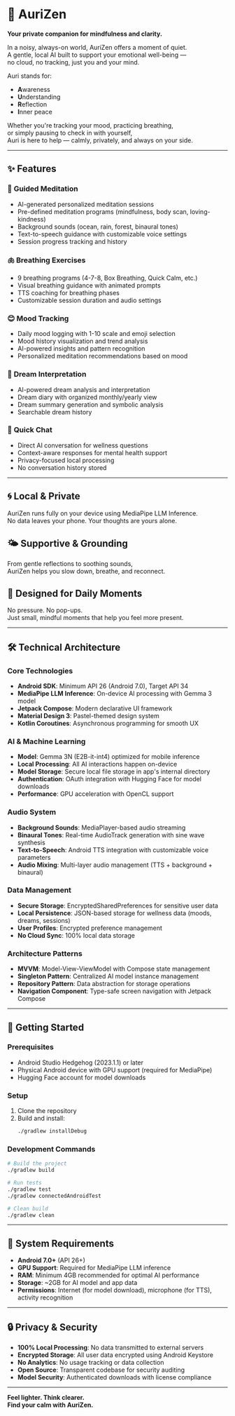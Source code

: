 # 🌿 AuriZen
**Your private companion for mindfulness and clarity.**

In a noisy, always-on world, AuriZen offers a moment of quiet.  
A gentle, local AI built to support your emotional well-being —  
no cloud, no tracking, just you and your mind.

Auri stands for:

- **A**wareness
- **U**nderstanding
- **R**eflection
- **I**nner peace

Whether you're tracking your mood, practicing breathing,  
or simply pausing to check in with yourself,  
Auri is here to help — calmly, privately, and always on your side.

---

## ✨ Features

### 🧘 **Guided Meditation**
- AI-generated personalized meditation sessions
- Pre-defined meditation programs (mindfulness, body scan, loving-kindness)
- Background sounds (ocean, rain, forest, binaural tones)
- Text-to-speech guidance with customizable voice settings
- Session progress tracking and history

### 🫁 **Breathing Exercises**
- 9 breathing programs (4-7-8, Box Breathing, Quick Calm, etc.)
- Visual breathing guidance with animated prompts
- TTS coaching for breathing phases
- Customizable session duration and audio settings

### 😊 **Mood Tracking**
- Daily mood logging with 1-10 scale and emoji selection
- Mood history visualization and trend analysis
- AI-powered insights and pattern recognition
- Personalized meditation recommendations based on mood

### 🌙 **Dream Interpretation**
- AI-powered dream analysis and interpretation
- Dream diary with organized monthly/yearly view
- Dream summary generation and symbolic analysis
- Searchable dream history

### 💬 **Quick Chat**
- Direct AI conversation for wellness questions
- Context-aware responses for mental health support
- Privacy-focused local processing
- No conversation history stored

---

## 🌀 Local & Private
AuriZen runs fully on your device using MediaPipe LLM Inference.  
No data leaves your phone. Your thoughts are yours alone.

## 🌤️ Supportive & Grounding
From gentle reflections to soothing sounds,  
AuriZen helps you slow down, breathe, and reconnect.

## 🌱 Designed for Daily Moments
No pressure. No pop-ups.  
Just small, mindful moments that help you feel more present.

---

## 🛠️ Technical Architecture

### **Core Technologies**
- **Android SDK**: Minimum API 26 (Android 7.0), Target API 34
- **MediaPipe LLM Inference**: On-device AI processing with Gemma 3 model
- **Jetpack Compose**: Modern declarative UI framework
- **Material Design 3**: Pastel-themed design system
- **Kotlin Coroutines**: Asynchronous programming for smooth UX

### **AI & Machine Learning**
- **Model**: Gemma 3N (E2B-it-int4) optimized for mobile inference
- **Local Processing**: All AI interactions happen on-device
- **Model Storage**: Secure local file storage in app's internal directory
- **Authentication**: OAuth integration with Hugging Face for model downloads
- **Performance**: GPU acceleration with OpenCL support

### **Audio System**
- **Background Sounds**: MediaPlayer-based audio streaming
- **Binaural Tones**: Real-time AudioTrack generation with sine wave synthesis
- **Text-to-Speech**: Android TTS integration with customizable voice parameters
- **Audio Mixing**: Multi-layer audio management (TTS + background + binaural)

### **Data Management**
- **Secure Storage**: EncryptedSharedPreferences for sensitive user data
- **Local Persistence**: JSON-based storage for wellness data (moods, dreams, sessions)
- **User Profiles**: Encrypted preference management
- **No Cloud Sync**: 100% local data storage

### **Architecture Patterns**
- **MVVM**: Model-View-ViewModel with Compose state management
- **Singleton Pattern**: Centralized AI model instance management
- **Repository Pattern**: Data abstraction for storage operations
- **Navigation Component**: Type-safe screen navigation with Jetpack Compose


---

## 🚀 Getting Started

### **Prerequisites**
- Android Studio Hedgehog (2023.1.1) or later
- Physical Android device with GPU support (required for MediaPipe)
- Hugging Face account for model downloads

### **Setup**
1. Clone the repository
2. Build and install:
   ```bash
   ./gradlew installDebug
   ```

### **Development Commands**
```bash
# Build the project
./gradlew build

# Run tests
./gradlew test
./gradlew connectedAndroidTest

# Clean build
./gradlew clean
```

---

## 📱 System Requirements

- **Android 7.0+** (API 26+)
- **GPU Support**: Required for MediaPipe LLM inference
- **RAM**: Minimum 4GB recommended for optimal AI performance
- **Storage**: ~2GB for AI model and app data
- **Permissions**: Internet (for model download), microphone (for TTS), activity recognition

---

## 🔒 Privacy & Security

- **100% Local Processing**: No data transmitted to external servers
- **Encrypted Storage**: All user data encrypted using Android Keystore
- **No Analytics**: No usage tracking or data collection
- **Open Source**: Transparent codebase for security auditing
- **Model Security**: Authenticated downloads with license compliance

---

**Feel lighter. Think clearer.**  
**Find your calm with AuriZen.**
